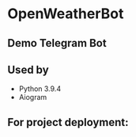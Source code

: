 # OpenWeatherBot
## Demo Telegram Bot

## Used by
* Python 3.9.4
* Aiogram

## For project deployment:
       
    
